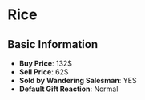 # Rice

## Basic Information

- **Buy Price**: 132$
- **Sell Price**: 62$
- **Sold by Wandering Salesman**: YES
- **Default Gift Reaction**: Normal